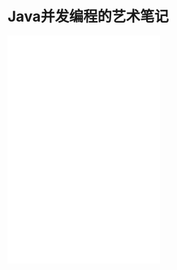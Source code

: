 # Java并发编程的艺术笔记

![并发编程的挑战](src/main/resources/com/wfb/learn/concurrency/P1/减少上下文切换.md)
![Java并发机制的底层实现原理](src/main/resources/com/wfb/learn/concurrency/P2/Java并发机制的底层实现原理.md)
![Java内存模型](src/main/resources/com/wfb/learn/concurrency/P3/Java内存模型.md)
